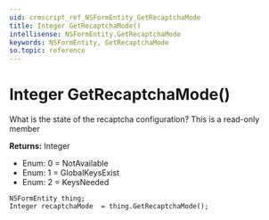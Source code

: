 ```yaml
---
uid: crmscript_ref_NSFormEntity_GetRecaptchaMode
title: Integer GetRecaptchaMode()
intellisense: NSFormEntity.GetRecaptchaMode
keywords: NSFormEntity, GetRecaptchaMode
so.topic: reference
---
```


# Integer GetRecaptchaMode()

What is the state of the recaptcha configuration? This is a read-only member

**Returns:** Integer

* Enum: 0 = NotAvailable
* Enum: 1 = GlobalKeysExist
* Enum: 2 = KeysNeeded

```crmscript
NSFormEntity thing;
Integer recaptchaMode  = thing.GetRecaptchaMode();
```

